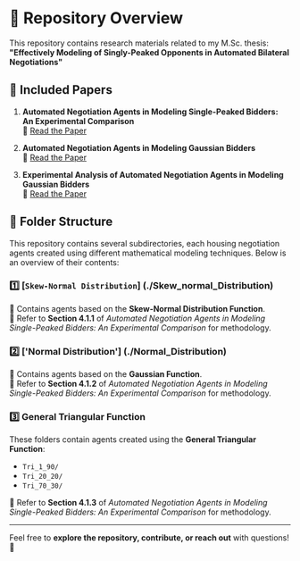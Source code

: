 # 📌 Repository Overview

This repository contains research materials related to my M.Sc. thesis:  
**"Effectively Modeling of Singly-Peaked Opponents in Automated Bilateral Negotiations"**  

## 📄 Included Papers  

1. **Automated Negotiation Agents in Modeling Single-Peaked Bidders: An Experimental Comparison**  
   📎 [Read the Paper](<https://www.mdpi.com/2078-2489/15/8/508>)  

2. **Automated Negotiation Agents in Modeling Gaussian Bidders**  
   📎 [Read the Paper](<https://miscj.aut.ac.ir/article_5287.html>)  

3. **Experimental Analysis of Automated Negotiation Agents in Modeling Gaussian Bidders**  
   📎 [Read the Paper](<https://ieeexplore.ieee.org/abstract/document/9685464>)  


## 📂 Folder Structure  

This repository contains several subdirectories, each housing negotiation agents created using different mathematical modeling techniques. Below is an overview of their contents:  

### 1️⃣ [`Skew-Normal Distribution`] (./Skew_normal_Distribution)  
🔹 Contains agents based on the **Skew-Normal Distribution Function**.  
🔹 Refer to **Section 4.1.1** of *Automated Negotiation Agents in Modeling Single-Peaked Bidders: An Experimental Comparison* for methodology.  

### **2️⃣ ['Normal Distribution']** (./Normal_Distribution)  
🔹 Contains agents based on the **Gaussian Function**.  
🔹 Refer to **Section 4.1.2** of *Automated Negotiation Agents in Modeling Single-Peaked Bidders: An Experimental Comparison* for methodology.  

### **3️⃣ General Triangular Function**  
These folders contain agents created using the **General Triangular Function**:  
- `Tri_1_90/`  
- `Tri_20_20/`  
- `Tri_70_30/`  

🔹 Refer to **Section 4.1.3** of *Automated Negotiation Agents in Modeling Single-Peaked Bidders: An Experimental Comparison* for methodology.  

---
Feel free to **explore the repository, contribute, or reach out** with questions! 🚀  
